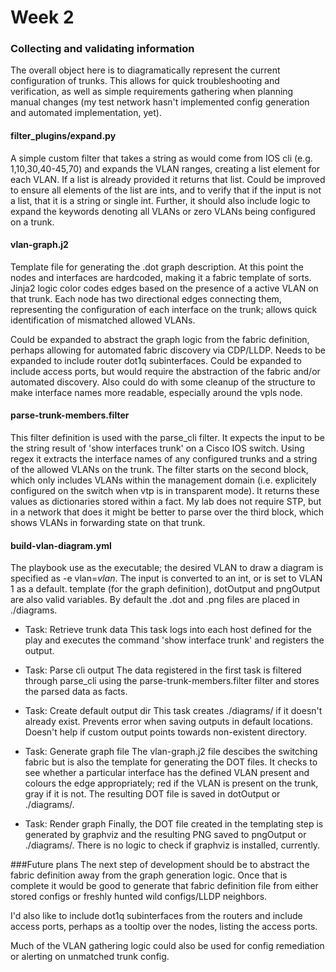# Week 2

### Collecting and validating information

The overall object here is to diagramatically represent the current configuration of trunks. This allows for quick troubleshooting and verification, as well as simple requirements gathering when planning manual changes (my test network hasn't implemented config generation and automated implementation, yet).

#### filter_plugins/expand.py
A simple custom filter that takes a string as would come from IOS cli (e.g. 1,10,30,40-45,70) and expands the VLAN ranges, creating a list element for each VLAN. If a list is already provided it returns that list. Could be improved to ensure all elements of the list are ints, and to verify that if the input is not a list, that it is a string or single int. Further, it should also include logic to expand the keywords denoting all VLANs or zero VLANs being configured on a trunk.

#### vlan-graph.j2
Template file for generating the .dot graph description. At this point the nodes and interfaces are hardcoded, making it a fabric template of sorts. Jinja2 logic color codes edges based on the presence of a active VLAN on that trunk. Each node has two directional edges connecting them, representing the configuration of each interface on the trunk; allows quick identification of mismatched allowed VLANs.

Could be expanded to abstract the graph logic from the fabric definition, perhaps allowing for automated fabric discovery via CDP/LLDP. Needs to be expanded to include router dot1q subinterfaces. Could be expanded to include access ports, but would require the abstraction of the fabric and/or automated discovery. Also could do with some cleanup of the structure to make interface names more readable, especially around the vpls node.

#### parse-trunk-members.filter
This filter definition is used with the parse_cli filter. It expects the input to be the string result of 'show interfaces trunk' on a Cisco IOS switch. Using regex it extracts the interface names of any configured trunks and a string of the allowed VLANs on the trunk. The filter starts on the second block, which only includes VLANs within the management domain (i.e. explicitely configured on the switch when vtp is in transparent mode). It returns these values as dictionaries stored within a fact. My lab does not require STP, but in a network that does it might be better to parse over the third block, which shows VLANs in forwarding state on that trunk.

#### build-vlan-diagram.yml
The playbook use as the executable; the desired VLAN to draw a diagram is specified as -e vlan=*vlan*. The input is converted to an int, or is set to VLAN 1 as a default. template (for the graph definition), dotOutput and pngOutput are also valid variables. By default the .dot and .png files are placed in ./diagrams.

- Task: Retrieve trunk data
   This task logs into each host defined for the play and executes the command 'show interface trunk' and registers the output.

- Task: Parse cli output
   The data registered in the first task is filtered through parse_cli using the parse-trunk-members.filter filter and stores the parsed data as facts.

- Task: Create default output dir
   This task creates ./diagrams/ if it doesn't already exist. Prevents error when saving outputs in default locations. Doesn't help if custom output points towards non-existent directory.

- Task: Generate graph file
   The vlan-graph.j2 file descibes the switching fabric but is also the template for generating the DOT files. It checks to see whether a particular interface has the defined VLAN present and colours the edge appropriately; red if the VLAN is present on the trunk, gray if it is not. The resulting DOT file is saved in dotOutput or ./diagrams/.
   
- Task: Render graph
   Finally, the DOT file created in the templating step is generated by graphviz and the resulting PNG saved to pngOutput or ./diagrams/. There is no logic to check if graphviz is installed, currently.
   
###Future plans
The next step of development should be to abstract the fabric definition away from the graph generation logic. Once that is complete it would be good to generate that fabric definition file from either stored configs or freshly hunted wild configs/LLDP neighbors.

I'd also like to include dot1q subinterfaces from the routers and include access ports, perhaps as a tooltip over the nodes, listing the access ports.

Much of the VLAN gathering logic could also be used for config remediation or alerting on unmatched trunk config.
